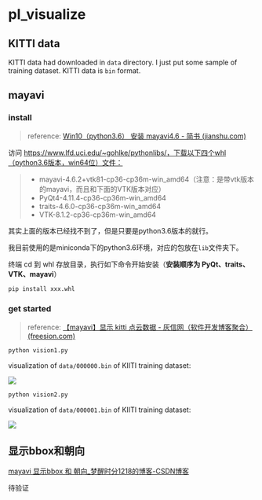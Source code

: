 # pl_visualize

## KITTI data

KITTI data had downloaded in `data` directory. I just put some sample of training dataset. KITTI data is `bin` format.

## mayavi

### install

> reference: [Win10（python3.6） 安装 mayavi4.6 - 简书 (jianshu.com)](https://www.jianshu.com/p/557371805562)

访问 https://www.lfd.uci.edu/~gohlke/pythonlibs/，下载以下四个whl（python3.6版本，win64位）文件：

> - mayavi-4.6.2+vtk81-cp36-cp36m-win_amd64（注意：是带vtk版本的mayavi，而且和下面的VTK版本对应）
> - PyQt4-4.11.4-cp36-cp36m-win_amd64
> - traits-4.6.0-cp36-cp36m-win_amd64
> - VTK-8.1.2-cp36-cp36m-win_amd64
>

其实上面的版本已经找不到了，但是只要是python3.6版本的就行。

我目前使用的是miniconda下的python3.6环境，对应的包放在`lib`文件夹下。

终端 cd 到 whl 存放目录，执行如下命令开始安装（**安装顺序为 PyQt、traits、VTK、mayavi**）

```bash
pip install xxx.whl
```

### get started

> reference: [【mayavi】显示 kitti 点云数据 - 灰信网（软件开发博客聚合） (freesion.com)](https://www.freesion.com/article/36131059149/)

```bash
python vision1.py
```

visualization of `data/000000.bin` of KIITI training dataset:

![](photo/vision1.bmp)


```bash
python vision2.py
```

visualization of `data/000001.bin` of KIITI training dataset:

![](photo/vision2.bmp)

## 显示bbox和朝向

[mayavi 显示bbox 和 朝向_梦醒时分1218的博客-CSDN博客](https://blog.csdn.net/qq_35632833/article/details/107714582)

待验证